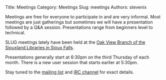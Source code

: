 Title: Meetings
Category: Meetings
Slug: meetings
Authors: stevenix

Meetings are free for everyone to participate in and are very informal. Most meetings are just gatherings but sometimes we will have a presentation followed by a Q&A session. Presentations range from beginners level to technical.

SLUG meetings lately have been held at the [Oak View Branch of the Siouxland Libraries in Sioux Falls](http://maps.google.com/maps?f=q&source=s_q&hl=en&q=Oakview+Library,+3700+E+3rd+St,+Sioux+Falls,+SD+57103-6661&iwloc=A).

Presentations generally start at 6:30pm on the third Thursday of each month. There is a new user session that starts earlier at 5:30pm.

Stay tuned to the [mailing list](http://groups.google.com/group/sluglinux) and [IRC channel]({filename}/pages/irc.md) for exact details.
